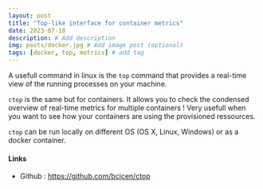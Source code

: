 ```yaml
---
layout: post
title: "Top-like interface for container metrics"
date: 2023-07-18
description: # Add description
img: posts/docker.jpg # Add image post (optional)
tags: [docker, top, metrics] # add tag
---
```


A usefull command in linux is the `top` command that provides a real-time view of the running processes on your machine. 

`ctop` is the same but for containers. It allows you to check the condensed overview of real-time metrics for multiple containers ! Very usefull when you want to see how your containers are using the provisioned ressources.

`ctop` can be run locally on different OS (OS X, Linux, Windows) or as a docker container. 

#### Links 
- Github : https://github.com/bcicen/ctop
